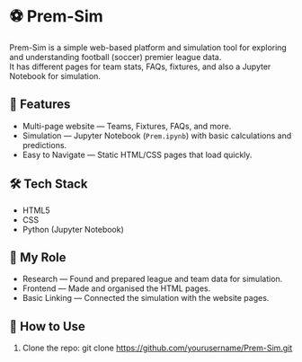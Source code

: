 # ⚽ Prem-Sim

Prem-Sim is a simple web-based platform and simulation tool for exploring and understanding football (soccer) premier league data.  
It has different pages for team stats, FAQs, fixtures, and also a Jupyter Notebook for simulation.

## 🚀 Features
- Multi-page website — Teams, Fixtures, FAQs, and more.
- Simulation — Jupyter Notebook (`Prem.ipynb`) with basic calculations and predictions.
- Easy to Navigate — Static HTML/CSS pages that load quickly.

## 🛠 Tech Stack
- HTML5  
- CSS
- Python (Jupyter Notebook)

## 🤝 My Role
- Research — Found and prepared league and team data for simulation.
- Frontend — Made and organised the HTML pages.
- Basic Linking — Connected the simulation with the website pages.

## 📂 How to Use

1. Clone the repo:
   git clone https://github.com/yourusername/Prem-Sim.git

